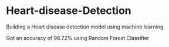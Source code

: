 # Heart-disease-Detection
Building a Heart disease detection model using machine learning

Got an accuracy of 96.72% using Random Forest Classifier
